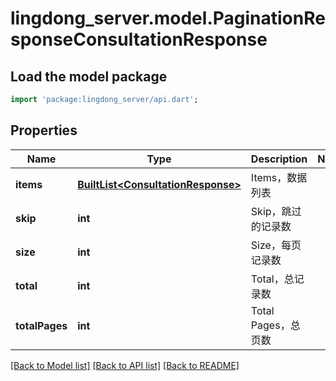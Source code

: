 # lingdong_server.model.PaginationResponseConsultationResponse

## Load the model package
```dart
import 'package:lingdong_server/api.dart';
```

## Properties
Name | Type | Description | Notes
------------ | ------------- | ------------- | -------------
**items** | [**BuiltList&lt;ConsultationResponse&gt;**](ConsultationResponse.md) | Items，数据列表 | 
**skip** | **int** | Skip，跳过的记录数 | 
**size** | **int** | Size，每页记录数 | 
**total** | **int** | Total，总记录数 | 
**totalPages** | **int** | Total Pages，总页数 | 

[[Back to Model list]](../README.md#documentation-for-models) [[Back to API list]](../README.md#documentation-for-api-endpoints) [[Back to README]](../README.md)


